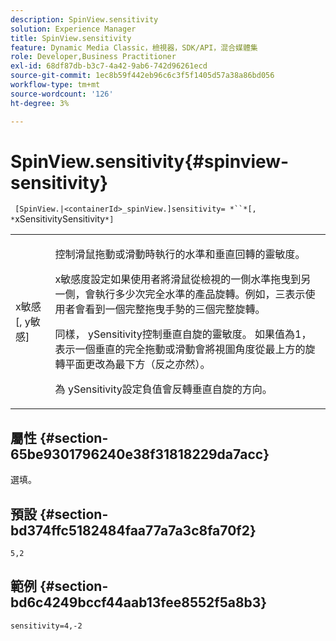 ```yaml
---
description: SpinView.sensitivity
solution: Experience Manager
title: SpinView.sensitivity
feature: Dynamic Media Classic，檢視器，SDK/API，混合媒體集
role: Developer,Business Practitioner
exl-id: 68df87db-b3c7-4a42-9ab6-742d96261ecd
source-git-commit: 1ec8b59f442eb96c6c3f5f1405d57a38a86bd056
workflow-type: tm+mt
source-wordcount: '126'
ht-degree: 3%

---
```


# SpinView.sensitivity{#spinview-sensitivity}

` [SpinView.|<containerId>_spinView.]sensitivity= *``*[, *`xSensitivitySensitivity`*]`

<table id="table_18D47E7C6A2D4D68B94225CB621D5F7C"> 
 <tbody> 
  <tr> 
   <td colname="col1"> <p> <span class="codeph"><span class="varname"> x敏感</span>[,  <span class="varname"> y敏感</span>]</span> </p> </td> 
   <td colname="col2"> <p> 控制滑鼠拖動或滑動時執行的水準和垂直回轉的靈敏度。 </p> <p> <span class="codeph"> </span> x敏感度設定如果使用者將滑鼠從檢視的一側水準拖曳到另一側，會執行多少次完全水準的產品旋轉。例如，三表示使用者會看到一個完整拖曳手勢的三個完整旋轉。 </p> <p>同樣，<span class="codeph"> ySensitivity</span>控制垂直自旋的靈敏度。 如果值為1，表示一個垂直的完全拖動或滑動會將視圖角度從最上方的旋轉平面更改為最下方（反之亦然）。 </p> <p>為<span class="codeph"> ySensitivity</span>設定負值會反轉垂直自旋的方向。 </p> </td> 
  </tr> 
 </tbody> 
</table>

## 屬性 {#section-65be9301796240e38f31818229da7acc}

選填。

## 預設 {#section-bd374ffc5182484faa77a7a3c8fa70f2}

`5,2`

## 範例 {#section-bd6c4249bccf44aab13fee8552f5a8b3}

`sensitivity=4,-2`
